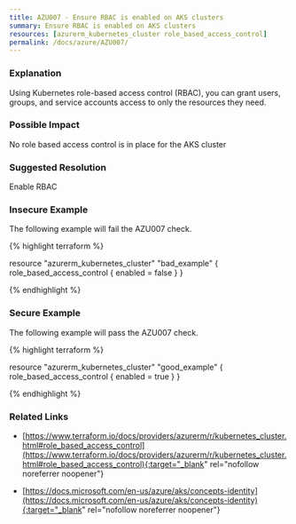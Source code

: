 ```yaml
---
title: AZU007 - Ensure RBAC is enabled on AKS clusters
summary: Ensure RBAC is enabled on AKS clusters 
resources: [azurerm_kubernetes_cluster role_based_access_control] 
permalink: /docs/azure/AZU007/
---
```

### Explanation


Using Kubernetes role-based access control (RBAC), you can grant users, groups, and service accounts access to only the resources they need.


### Possible Impact
No role based access control is in place for the AKS cluster

### Suggested Resolution
Enable RBAC


### Insecure Example

The following example will fail the AZU007 check.

{% highlight terraform %}

resource "azurerm_kubernetes_cluster" "bad_example" {
	role_based_access_control {
		enabled = false
	}
}

{% endhighlight %}



### Secure Example

The following example will pass the AZU007 check.

{% highlight terraform %}

resource "azurerm_kubernetes_cluster" "good_example" {
	role_based_access_control {
		enabled = true
	}
}

{% endhighlight %}



### Related Links


- [https://www.terraform.io/docs/providers/azurerm/r/kubernetes_cluster.html#role_based_access_control](https://www.terraform.io/docs/providers/azurerm/r/kubernetes_cluster.html#role_based_access_control){:target="_blank" rel="nofollow noreferrer noopener"}

- [https://docs.microsoft.com/en-us/azure/aks/concepts-identity](https://docs.microsoft.com/en-us/azure/aks/concepts-identity){:target="_blank" rel="nofollow noreferrer noopener"}


